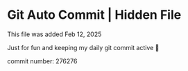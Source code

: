 # Git Auto Commit | Hidden File

This file was added Feb 12, 2025

Just for fun and keeping my daily git commit active 🤪

commit number: 276276
